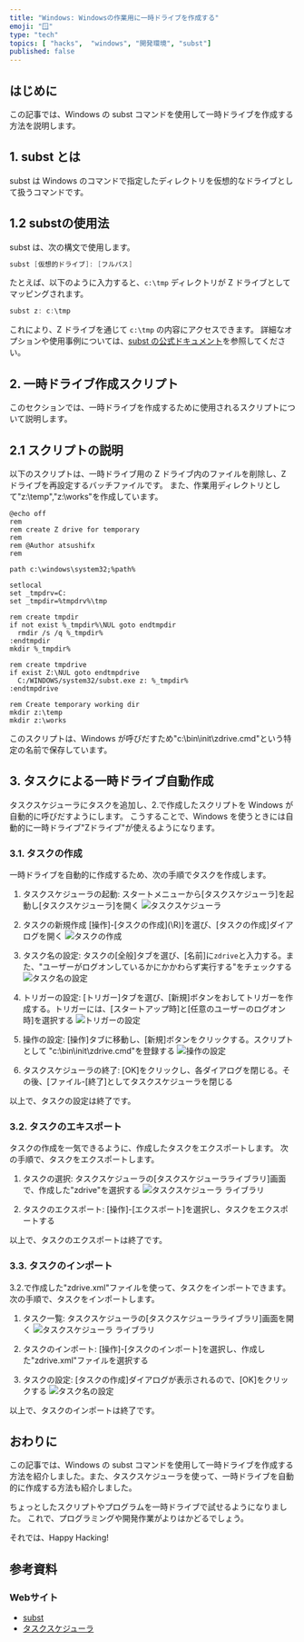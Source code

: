 ```yaml
---
title: "Windows: Windowsの作業用に一時ドライブを作成する"
emoji: "🪟"
type: "tech"
topics: [ "hacks",  "windows", "開発環境", "subst"]
published: false
---
```


## はじめに

この記事では、Windows の subst コマンドを使用して一時ドライブを作成する方法を説明します。

## 1. subst とは

subst は Windows のコマンドで指定したディレクトリを仮想的なドライブとして扱うコマンドです。

## 1.2 substの使用法

subst は、次の構文で使用します。

```powershell
subst [仮想的ドライブ]: [フルパス]
```

たとえば、以下のように入力すると、`c:\tmp` ディレクトリが Z ドライブとしてマッピングされます。

```powershell
subst z: c:\tmp
```

これにより、Z ドライブを通じて  `c:\tmp` の内容にアクセスできます。
詳細なオプションや使用事例については、[subst の公式ドキュメント](https://learn.microsoft.com/ja-jp/windows-server/administration/windows-commands/subst)を参照してください。

## 2. 一時ドライブ作成スクリプト

このセクションでは、一時ドライブを作成するために使用されるスクリプトについて説明します。

## 2.1 スクリプトの説明

以下のスクリプトは、一時ドライブ用の Z ドライブ内のファイルを削除し、Z ドライブを再設定するバッチファイルです。
また、作業用ディレクトリとして"z:\temp","z:\works"を作成しています。

```powershell: zdrive.cmd
@echo off
rem
rem create Z drive for temporary
rem
rem @Author atsushifx
rem

path c:\windows\system32;%path%

setlocal
set _tmpdrv=C:
set _tmpdir=%tmpdrv%\tmp

rem create tmpdir
if not exist %_tmpdir%\NUL goto endtmpdir
  rmdir /s /q %_tmpdir%
:endtmpdir
mkdir %_tmpdir%

rem create tmpdrive
if exist Z:\NUL goto endtmpdrive
  C:/WINDOWS/system32/subst.exe z: %_tmpdir%
:endtmpdrive

rem Create temporary working dir
mkdir z:\temp
mkdir z:\works

```

このスクリプトは、Windows が呼びだすため"c:\bin\init\zdrive.cmd"という特定の名前で保存しています。

## 3. タスクによる一時ドライブ自動作成

タスクスケジューラにタスクを追加し、2.で作成したスクリプトを Windows が自動的に呼びだすようにします。
こうすることで、Windows を使うときには自動的に一時ドライブ"Zドライブ"が使えるようになります。

### 3.1.  タスクの作成

一時ドライブを自動的に作成するため、次の手順でタスクを作成します。

1. タスクスケジューラの起動:
    スタートメニューから\[タスクスケジューラ]を起動し\[タスクスケジューラ]を開く
    ![タスクスケジューラ](https://i.imgur.com/oGTgTI0.png)

2. タスクの新規作成
    \[操作]-\[タスクの作成](\R)]を選び、\[タスクの作成]ダイアログを開く
    ![タスクの作成](https://i.imgur.com/ljAzJgr.png)

3. タスク名の設定:
    タスクの\[全般]タブを選び、\[名前\]に`zdrive`と入力する。また、"ユーザーがログオンしているかにかかわらず実行する"をチェックする
    ![タスク名の設定](https://i.imgur.com/eOOv4nI.png)

4. トリガーの設定:
    \[トリガー]タブを選び、\[新規\]ボタンをおしてトリガーを作成する。トリガーには、\[スタートアップ時]と\[任意のユーザーのログオン時]を選択する
    ![トリガーの設定](https://i.imgur.com/ukqtS44.png)

5. 操作の設定:
   \[操作]タブに移動し、\[新規\]ボタンをクリックする。スクリプトとして "c:\bin\init\zdrive.cmd"を登録する
   ![操作の設定](https://i.imgur.com/RZQXfE7.png)

6. タスクスケジューラの終了:
    \[OK]をクリックし、各ダイアログを閉じる。その後、\[ファイル\-\[終了]としてタスクスケジューラを閉じる

以上で、タスクの設定は終了です。

### 3.2. タスクのエキスポート

タスクの作成を一気できるように、作成したタスクをエクスポートします。
次の手順で、タスクをエクスポートします。

1. タスクの選択:
    タスクスケジューラの\[タスクスケジューラライブラリ]画面で、作成した"zdrive"を選択する
     ![タスクスケジューラ ライブラリ](https://i.imgur.com/ljAzJgr.png)

2. タスクのエクスポート:
    \[操作]-\[エクスポート]を選択し、タスクをエクスポートする

以上で、タスクのエクスポートは終了です。

### 3.3. タスクのインポート

3.2.で作成した"zdrive.xml"ファイルを使って、タスクをインポートできます。
次の手順で、タスクをインポートします。

1. タスク一覧:
    タスクスケジューラの\[タスクスケジューラライブラリ]画面を開く
    ![タスクスケジューラ ライブラリ](https://i.imgur.com/ljAzJgr.png)

2. タスクのインポート:
    \[操作]-\[タスクのインポート]を選択し、作成した"zdrive.xml"ファイルを選択する

3. タスクの設定:
    \[タスクの作成\]ダイアログが表示されるので、\[OK\]をクリックする
    ![タスク名の設定](https://i.imgur.com/eOOv4nI.png)

以上で、タスクのインポートは終了です。

## おわりに

この記事では、Windows の subst コマンドを使用して一時ドライブを作成する方法を紹介しました。また、タスクスケジューラを使って、一時ドライブを自動的に作成する方法も紹介しました。

ちょっとしたスクリプトやプログラムを一時ドライブで試せるようになりました。
これで、プログラミングや開発作業がよりはかどるでしょう。

それでは、Happy Hacking!

## 参考資料

### Webサイト

- [subst](https://learn.microsoft.com/ja-jp/windows-server/administration/windows-commands/subst)
- [タスクスケジューラ](https://learn.microsoft.com/ja-jp/windows/win32/taskschd/about-the-task-scheduler)
